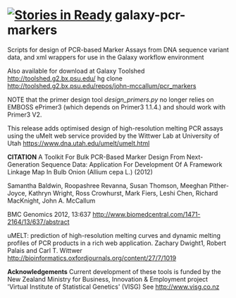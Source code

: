 [![Stories in Ready](https://badge.waffle.io/cfljam/galaxy-pcr-markers.png?label=ready&title=Ready)](https://waffle.io/cfljam/galaxy-pcr-markers)
galaxy-pcr-markers
==================

Scripts for design of PCR-based Marker Assays from DNA sequence variant data, and xml wrappers for use in the  Galaxy  workflow environment 

Also available for download at Galaxy Toolshed http://toolshed.g2.bx.psu.edu/
hg clone http://toolshed.g2.bx.psu.edu/repos/john-mccallum/pcr_markers

NOTE that the primer design tool *design_primers.py*  no longer relies on EMBOSS ePrimer3 (which depends on Primer3 1.1.4.)
 and should work with Primer3 V2.

This release adds optimised design of high-resolution melting PCR assays using the uMelt web service provided by the Wittwer Lab at University of Utah https://www.dna.utah.edu/umelt/umelt.html


**CITATION**
A Toolkit For Bulk PCR-Based Marker Design From Next-Generation Sequence Data: Application For Development Of A Framework Linkage Map In Bulb Onion (Allium cepa L.) (2012)

Samantha Baldwin, Roopashree Revanna, Susan Thomson, Meeghan Pither-Joyce, Kathryn Wright, Ross Crowhurst, Mark Fiers, Leshi Chen, Richard MacKnight, John A. McCallum

BMC Genomics 2012, 13:637  http://www.biomedcentral.com/1471-2164/13/637/abstract

uMELT: prediction of high-resolution melting curves and dynamic melting profiles of PCR products in a rich web application.
Zachary Dwight1, Robert Palais and Carl T. Wittwer http://bioinformatics.oxfordjournals.org/content/27/7/1019

**Acknowledgements**
Current development of these tools is funded by the New Zealand Ministry for Business, Innovation & Employment project 'Virtual Institute of Statistical Genetics' (VISG)
See http://www.visg.co.nz

